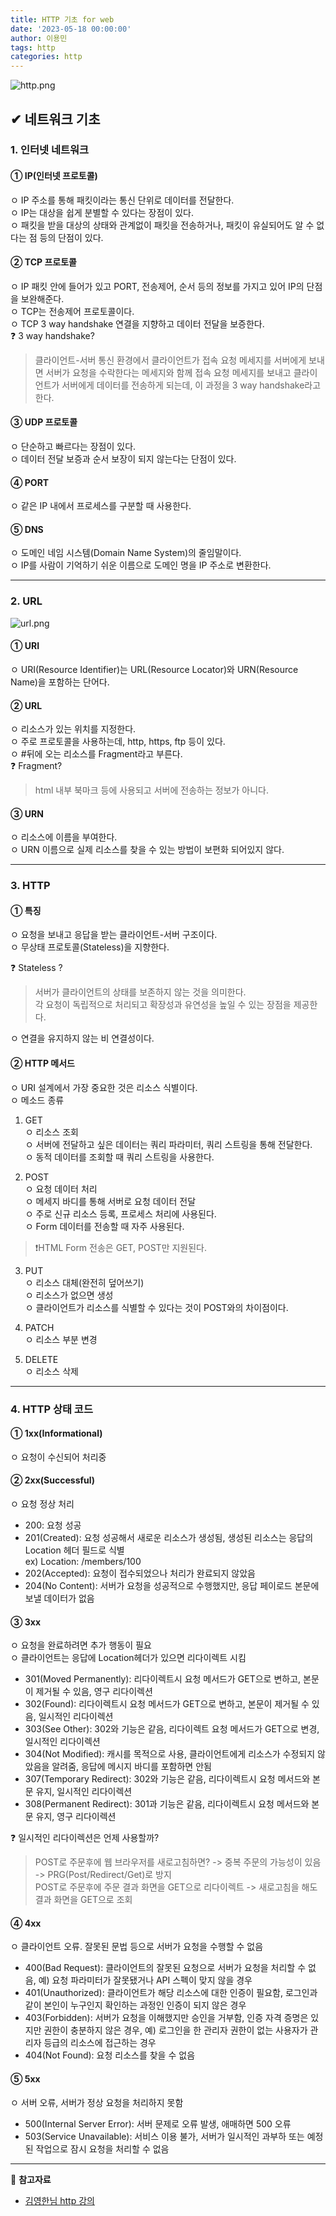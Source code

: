 ```yaml
---
title: HTTP 기초 for web
date: '2023-05-18 00:00:00'
author: 이용민
tags: http
categories: http
---
```


![http.png](http.png)

## ✔ 네트워크 기초

### 1. 인터넷 네트워크

#### ① IP(인터넷 프로토콜)

ㅇ IP 주소를 통해 패킷이라는 통신 단위로 데이터를 전달한다.  
ㅇ IP는 대상을 쉽게 분별할 수 있다는 장점이 있다.  
ㅇ 패킷을 받을 대상의 상태와 관계없이 패킷을 전송하거나, 패킷이 유실되어도 알 수 없다는 점 등의 단점이 있다.

#### ② TCP 프로토콜

ㅇ IP 패킷 안에 들어가 있고 PORT, 전송제어, 순서 등의 정보를 가지고 있어 IP의 단점을 보완해준다.  
ㅇ TCP는 전송제어 프로토콜이다.  
ㅇ TCP 3 way handshake 연결을 지향하고 데이터 전달을 보증한다.  
❓ 3 way handshake?
> 클라이언트-서버 통신 환경에서 클라이언트가 접속 요청 메세지를 서버에게 보내면 서버가 요청을 수락한다는 메세지와 함께 접속 요청 메세지를 보내고 클라이언트가 서버에게 데이터를 전송하게 되는데, 이 과정을 3 way handshake라고 한다.

#### ③ UDP 프로토콜

ㅇ 단순하고 빠르다는 장점이 있다.  
ㅇ 데이터 전달 보증과 순서 보장이 되지 않는다는 단점이 있다.  

#### ④ PORT

ㅇ 같은 IP 내에서 프로세스를 구분할 때 사용한다.

#### ⑤ DNS

ㅇ 도메인 네임 시스템(Domain Name System)의 줄임말이다.  
ㅇ IP를 사람이 기억하기 쉬운 이름으로 도메인 명을 IP 주소로 변환한다.

---

### 2. URL

![url.png](url.png)

#### ① URI  

ㅇ URI(Resource Identifier)는 URL(Resource Locator)와 URN(Resource Name)을 포함하는 단어다.

#### ② URL  

ㅇ 리소스가 있는 위치를 지정한다.  
ㅇ 주로 프로토콜을 사용하는데, http, https, ftp 등이 있다.  
ㅇ #뒤에 오는 리소스를 Fragment라고 부른다.  
❓ Fragment?
> html 내부 북마크 등에 사용되고 서버에 전송하는 정보가 아니다.

#### ③ URN

ㅇ 리소스에 이름을 부여한다.  
ㅇ URN 이름으로 실제 리소스를 찾을 수 있는 방법이 보편화 되어있지 않다.

---

### 3. HTTP

#### ① 특징

ㅇ 요청을 보내고 응답을 받는 클라이언트-서버 구조이다.  
ㅇ 무상태 프로토콜(Stateless)을 지향한다.  

❓ Stateless ?
> 서버가 클라이언트의 상태를 보존하지 않는 것을 의미한다.  
> 각 요청이 독립적으로 처리되고 확장성과 유연성을 높일 수 있는 장점을 제공한다.

ㅇ 연결을 유지하지 않는 비 연결성이다.

#### ② HTTP 메서드

ㅇ URI 설계에서 가장 중요한 것은 리소스 식별이다.  
ㅇ 메소드 종류

1. GET  
ㅇ 리소스 조회  
ㅇ 서버에 전달하고 싶은 데이터는 쿼리 파라미터, 쿼리 스트링을 통해 전달한다.  
ㅇ 동적 데이터를 조회할 때 쿼리 스트링을 사용한다.

2. POST  
ㅇ 요청 데이터 처리  
ㅇ 메세지 바디를 통해 서버로 요청 데이터 전달  
ㅇ 주로 신규 리소스 등록, 프로세스 처리에 사용된다.  
ㅇ Form 데이터를 전송할 때 자주 사용된다.  

>❗️HTML Form 전송은 GET, POST만 지원된다.

3. PUT  
ㅇ 리소스 대체(완전히 덮어쓰기)  
ㅇ 리소스가 없으면 생성  
ㅇ 클라이언트가 리소스를 식별할 수 있다는 것이 POST와의 차이점이다.

4. PATCH  
ㅇ 리소스 부분 변경

5. DELETE  
ㅇ 리소스 삭제

---

### 4. HTTP 상태 코드

#### ① 1xx(Informational)

ㅇ 요청이 수신되어 처리중  

#### ② 2xx(Successful)

ㅇ 요청 정상 처리  

- 200: 요청 성공
- 201(Created): 요청 성공해서 새로운 리소스가 생성됨, 생성된 리소스는 응답의 Location 헤더 필드로 식별  
  ex) Location: /members/100
- 202(Accepted): 요청이 접수되었으나 처리가 완료되지 않았음
- 204(No Content): 서버가 요청을 성공적으로 수행했지만, 응답 페이로드 본문에 보낼 데이터가 없음

#### ③ 3xx  

ㅇ 요청을 완료하려면 추가 행동이 필요  
ㅇ 클라이언트는 응답에 Location헤더가 있으면 리다이렉트 시킴

- 301(Moved Permanently): 리다이렉트시 요청 메서드가 GET으로 변하고, 본문이 제거될 수 있음, 영구 리다이렉션
- 302(Found): 리다이렉트시 요청 메서드가 GET으로 변하고, 본문이 제거될 수 있음, 일시적인 리다이렉션
- 303(See Other): 302와 기능은 같음, 리다이렉트 요청 메서드가 GET으로 변경, 일시적인 리다이렉션
- 304(Not Modified): 캐시를 목적으로 사용, 클라이언트에게 리소스가 수정되지 않았음을 알려줌, 응답에 메시지 바디를 포함하면 안됨
- 307(Temporary Redirect): 302와 기능은 같음, 리다이렉트시 요청 메서드와 본문 유지, 일시적인 리다이렉션
- 308(Permanent Redirect): 301과 기능은 같음, 리다이렉트시 요청 메서드와 본문 유지, 영구 리다이렉션

❓ 일시적인 리다이렉션은 언제 사용할까?
> POST로 주문후에 웹 브라우저를 새로고침하면? -> 중복 주문의 가능성이 있음 -> PRG(Post/Redirect/Get)로 방지  
> POST로 주문후에 주문 결과 화면을 GET으로 리다이렉트 -> 새로고침을 해도 결과 화면을 GET으로 조회

#### ④ 4xx  

ㅇ 클라이언트 오류. 잘못된 문법 등으로 서버가 요청을 수행할 수 없음  

- 400(Bad Request): 클라이언트의 잘못된 요청으로 서버가 요청을 처리할 수 없음, 예) 요청 파라미터가 잘못됐거나 API 스펙이 맞지 않을 경우
- 401(Unauthorized): 클라이언트가 해당 리소스에 대한 인증이 필요함, 로그인과 같이 본인이 누구인지 확인하는 과정인 인증이 되지 않은 경우
- 403(Forbidden): 서버가 요청을 이해했지만 승인을 거부함, 인증 자격 증명은 있지만 권한이 충분하지 않은 경우, 예) 로그인을 한 관리자 권한이 없는 사용자가 관리자 등급의 리소스에 접근하는 경우
- 404(Not Found): 요청 리소스를 찾을 수 없음

#### ⑤ 5xx

ㅇ 서버 오류, 서버가 정상 요청을 처리하지 못함  

- 500(Internal Server Error): 서버 문제로 오류 발생, 애매하면 500 오류
- 503(Service Unavailable): 서비스 이용 불가, 서버가 일시적인 과부하 또는 예정된 작업으로 잠시 요청을 처리할 수 없음

---

📂 **참고자료**

- [김영한님 http 강의](https://www.inflearn.com/course/http-%EC%9B%B9-%EB%84%A4%ED%8A%B8%EC%9B%8C%ED%81%AC)
